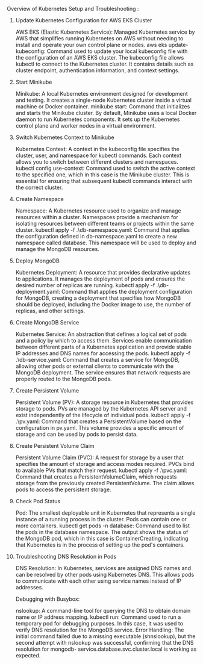 Overview of Kubernetes Setup and Troubleshooting : 

1. Update Kubernetes Configuration for AWS EKS Cluster

    AWS EKS (Elastic Kubernetes Service): Managed Kubernetes service by AWS that simplifies running Kubernetes on AWS without needing to install and operate your own control plane or nodes.
    aws eks update-kubeconfig: Command used to update your local kubeconfig file with the configuration of an AWS EKS cluster. The kubeconfig file allows kubectl to connect to the Kubernetes cluster. It        contains details such as cluster endpoint, authentication information, and context settings.

2. Start Minikube

    Minikube: A local Kubernetes environment designed for development and testing. It creates a single-node Kubernetes cluster inside a virtual machine or Docker container.
    minikube start: Command that initializes and starts the Minikube cluster. By default, Minikube uses a local Docker daemon to run Kubernetes components. It sets up the Kubernetes control plane and           worker nodes in a virtual environment.

3. Switch Kubernetes Context to Minikube

    Kubernetes Context: A context in the kubeconfig file specifies the cluster, user, and namespace for kubectl commands. Each context allows you to switch between different clusters and namespaces.
    kubectl config use-context: Command used to switch the active context to the specified one, which in this case is the Minikube cluster. This is essential for ensuring that subsequent kubectl commands       interact with the correct cluster.

4. Create Namespace

    Namespace: A Kubernetes resource used to organize and manage resources within a cluster. Namespaces provide a mechanism for isolating resources between different teams or projects within the same           cluster. kubectl apply -f .\db-namespace.yaml: Command that applies the configuration defined in db-namespace.yaml to create a new namespace called database. This namespace will be used to deploy and       manage the MongoDB resources.

5. Deploy MongoDB

    Kubernetes Deployment: A resource that provides declarative updates to applications. It manages the deployment of pods and ensures the desired number of replicas are running.
    kubectl apply -f .\db-deployment.yaml: Command that applies the deployment configuration for MongoDB, creating a deployment that specifies how MongoDB should be deployed, including the Docker image to      use, the number of replicas, and other settings.
    
6. Create MongoDB Service
    
    Kubernetes Service: An abstraction that defines a logical set of pods and a policy by which to access them. Services enable communication between different parts of a Kubernetes application and provide     stable IP addresses and DNS names for accessing the pods.
    kubectl apply -f .\db-service.yaml: Command that creates a service for MongoDB, allowing other pods or external clients to communicate with the MongoDB deployment. The service ensures that network          requests are properly routed to the MongoDB pods.
    
7. Create Persistent Volume
    
    Persistent Volume (PV): A storage resource in Kubernetes that provides storage to pods. PVs are managed by the Kubernetes API server and exist independently of the lifecycle of individual pods.
    kubectl apply -f .\pv.yaml: Command that creates a PersistentVolume based on the configuration in pv.yaml. This volume provides a specific amount of storage and can be used by pods to persist data.
    
8. Create Persistent Volume Claim
    
    Persistent Volume Claim (PVC): A request for storage by a user that specifies the amount of storage and access modes required. PVCs bind to available PVs that match their request.
    kubectl apply -f .\pvc.yaml: Command that creates a PersistentVolumeClaim, which requests storage from the previously created PersistentVolume. The claim allows pods to access the persistent storage.

9. Check Pod Status

    Pod: 
    The smallest deployable unit in Kubernetes that represents a single instance of a running process in the cluster. Pods can contain one or more containers.
    kubectl get pods -n database: Command used to list the pods in the database namespace. The output shows the status of the MongoDB pod, which in this case is ContainerCreating, indicating that               Kubernetes is in the process of setting up the pod's containers.
    
10. Troubleshooting DNS Resolution in Pods
    
    DNS Resolution: In Kubernetes, services are assigned DNS names and can be resolved by other pods using Kubernetes DNS. This allows pods to communicate with each other using service names instead of IP      addresses.

    Debugging with Busybox:

    nslookup: A command-line tool for querying the DNS to obtain domain name or IP address mapping.
    kubectl run: Command used to run a temporary pod for debugging purposes. In this case, it was used to verify DNS resolution for the MongoDB service.
    Error Handling: The initial command failed due to a missing executable (shnslookup), but the second attempt with nslookup was successful, confirming that the DNS resolution for mongodb-                     service.database.svc.cluster.local is working as expected.



